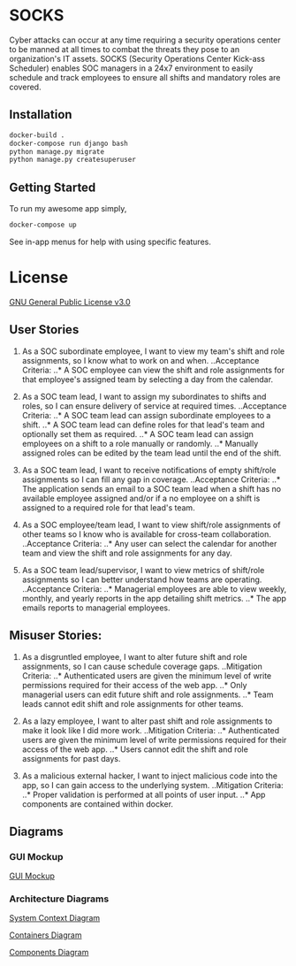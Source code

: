 # SOCKS
Cyber attacks can occur at any time requiring a security operations center to be manned at all times to combat the threats they pose to an organization's IT assets. SOCKS (Security Operations Center Kick-ass Scheduler) enables SOC managers in a 24x7 environment to easily schedule and track employees to ensure all shifts and mandatory roles are covered.

## Installation
```bash
docker-build .
docker-compose run django bash
python manage.py migrate
python manage.py createsuperuser
```

## Getting Started
To run my awesome app simply,
```bash
docker-compose up
```
See in-app menus for help with using specific features.

# License
[GNU General Public License v3.0](https://github.com/groth001/socks/blob/master/LICENSE)

## User Stories
1. As a SOC subordinate employee, I want to view my team's shift and role assignments, so I know what to work on and when.
..Acceptance Criteria: 
..* A SOC employee can view the shift and role assignments for that employee's assigned team by selecting a day from the calendar.

2. As a SOC team lead, I want to assign my subordinates to shifts and roles, so I can ensure delivery of service at required times.
..Acceptance Criteria:
..* A SOC team lead can assign subordinate employees to a shift.
..* A SOC team lead can define roles for that lead's team and optionally set them as required.
..* A SOC team lead can assign employees on a shift to a role manually or randomly.
..* Manually assigned roles can be edited by the team lead until the end of the shift.

3. As a SOC team lead, I want to receive notifications of empty shift/role assignments so I can fill any gap in coverage.
..Acceptance Criteria:
..* The application sends an email to a SOC team lead when a shift has no available employee assigned and/or if a no employee on a shift is assigned to a required role for that lead's team.

4. As a SOC employee/team lead, I want to view shift/role assignments of other teams so I know who is available for cross-team collaboration.
..Acceptance Criteria: 
..* Any user can select the calendar for another team and view the shift and role assignments for any day.

5. As a SOC team lead/supervisor, I want to view metrics of shift/role assignments so I can better understand how teams are operating.
..Acceptance Criteria:
..* Managerial employees are able to view weekly, monthly, and yearly reports in the app detailing shift metrics.
..* The app emails reports to managerial employees.

## Misuser Stories:
1. As a disgruntled employee, I want to alter future shift and role assignments, so I can cause schedule coverage gaps.
..Mitigation Criteria:
..* Authenticated users are given the minimum level of write permissions required for their access of the web app.
..* Only managerial users can edit future shift and role assignments.
..* Team leads cannot edit shift and role assignments for other teams.

2. As a lazy employee, I want to alter past shift and role assignments to make it look like I did more work.
..Mitigation Criteria:
..* Authenticated users are given the minimum level of write permissions required for their access of the web app.
..* Users cannot edit the shift and role assignments for past days.

3. As a malicious external hacker, I want to inject malicious code into the app, so I can gain access to the underlying system.
..Mitigation Criteria:
..* Proper validation is performed at all points of user input.
..* App components are contained within docker.

## Diagrams

### GUI Mockup
[GUI Mockup](https://github.com/groth001/socks/blob/master/img/socks_gui_design.JPG)

### Architecture Diagrams
[System Context Diagram](https://github.com/groth001/socks/blob/master/img/socks_architecture_system_context.JPG)

[Containers Diagram](https://github.com/groth001/socks/blob/master/img/socks_architecture_containers.JPG)

[Components Diagram](https://github.com/groth001/socks/blob/master/img/socks_architecture_components.JPG)
